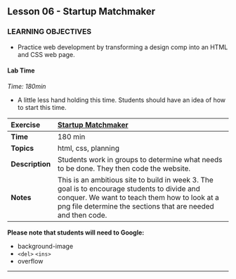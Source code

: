 
## Lesson 06 - Startup Matchmaker


### LEARNING OBJECTIVES

*	Practice web development by transforming a design comp into an HTML and CSS web page.

#### Lab Time
_Time: 180min_

*	A little less hand holding this time. Students should have an idea of how to start this time.


| Exercise | [Startup Matchmaker](starter_code)|
|:------------- |:-------------|
| __Time__ | 180 min | 
| __Topics__ | html, css, planning |
| __Description__| Students work in groups to determine what needs to be done. They then code the website.  |   
| __Notes__ |This is an ambitious site to build in week 3. The goal is to encourage students to divide and conquer. We want to teach them how to look at a png file determine the sections that are needed and then code.|


__Please note that students will need to Google:__

*	background-image
*	```<del>``` ```<ins>```
*	overflow

---
